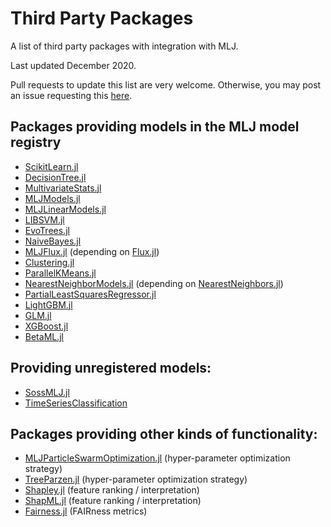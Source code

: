 # Third Party Packages

A list of third party packages with integration with MLJ.

Last updated December 2020.

Pull requests to update this list are very welcome. Otherwise, you may
post an issue requesting this
[here](https://github.com/alan-turing-institute/MLJ.jl/issues).

## Packages providing models in the MLJ model registry

- [ScikitLearn.jl](https://github.com/cstjean/ScikitLearn.jl)
- [DecisionTree.jl](https://github.com/bensadeghi/DecisionTree.jl)
- [MultivariateStats.jl](https://github.com/JuliaStats/MultivariateStats.jl)
- [MLJModels.jl](https://github.com/JuliaAI/MLJModels.jl)
- [MLJLinearModels.jl](https://github.com/JuliaAI/MLJLinearModels.jl)
- [LIBSVM.jl](https://github.com/mpastell/LIBSVM.jl)
- [EvoTrees.jl](https://github.com/Evovest/EvoTrees.jl)
- [NaiveBayes.jl](https://github.com/dfdx/NaiveBayes.jl)
- [MLJFlux.jl](https://github.com/JuliaAI/MLJFlux.jl) (depending on [Flux.jl](https://github.com/FluxML/Flux.jl))
- [Clustering.jl](https://github.com/JuliaStats/Clustering.jl)
- [ParallelKMeans.jl](https://github.com/PyDataBlog/ParallelKMeans.jl)
- [NearestNeighborModels.jl](https://github.com/JuliaAI/NearestNeighborModels.jl) (depending on [NearestNeighbors.jl](https://github.com/KristofferC/NearestNeighbors.jl))
- [PartialLeastSquaresRegressor.jl](https://github.com/lalvim/PartialLeastSquaresRegressor.jl)
- [LightGBM.jl](https://github.com/IQVIA-ML/LightGBM.jl)
- [GLM.jl](https://github.com/JuliaStats/GLM.jl)
- [XGBoost.jl](https://github.com/dmlc/XGBoost.jl)
- [BetaML.jl](https://github.com/sylvaticus/BetaML.jl)

## Providing unregistered models:

- [SossMLJ.jl](https://github.com/cscherrer/SossMLJ.jl)
- [TimeSeriesClassification](https://github.com/alan-turing-institute/TimeSeriesClassification.jl)

## Packages providing other kinds of functionality:

- [MLJParticleSwarmOptimization.jl](https://github.com/JuliaAI/MLJParticleSwarmOptimization.jl) (hyper-parameter optimization strategy)
- [TreeParzen.jl](https://github.com/IQVIA-ML/TreeParzen.jl) (hyper-parameter optimization strategy)
- [Shapley.jl](https://gitlab.com/ExpandingMan/Shapley.jl) (feature ranking / interpretation)
- [ShapML.jl](https://github.com/nredell/ShapML.jl) (feature ranking / interpretation)
- [Fairness.jl](https://github.com/ashryaagr/Fairness.jl) (FAIRness metrics)
